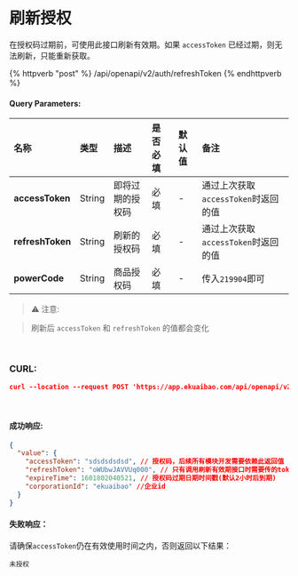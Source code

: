 # 刷新授权

在授权码过期前，可使用此接口刷新有效期。如果 `accessToken` 已经过期，则无法刷新，只能重新获取。

{% httpverb "post" %} /api/openapi/v2/auth/refreshToken {% endhttpverb %}

#### Query Parameters:

| 名称             | 类型   | 描述             | 是否必填 | 默认值 | 备注                                |
| :--------------- | :----- | :--------------- | :------- | :----- | :---------------------------------- |
| **accessToken**  | String | 即将过期的授权码 | 必填     | -      | 通过上次获取`accessToken`时返回的值 |
| **refreshToken** | String | 刷新的授权码     | 必填     | -      | 通过上次获取`accessToken`时返回的值 |
| **powerCode**    | String | 商品授权码       | 必填     | -      | 传入`219904`即可                    |

> ⚠️ 注意:

> 刷新后 `accessToken` 和 `refreshToken` 的值都会变化

<br/>

### CURL:

```json
curl --location --request POST 'https://app.ekuaibao.com/api/openapi/v2/auth/refreshToken?accessToken=uIEbwJeFbogA00&refreshToken=IBAbwJeFbogE00&powerCode=219904'
```

<br/>

#### 成功响应:

```json
{
  "value": {
    "accessToken": "sdsdsdsdsd", // 授权码，后续所有模块开发需要依赖此返回值
    "refreshToken": "oWUbwJAVVUq000", // 只有调用刷新有效期接口时需要传的token
    "expireTime": 1601802040521, // 授权码过期日期时间戳(默认2小时后到期)
    "corporationId": "ekuaibao" //企业id
  }
}
```

#### 失败响应：

请确保`accessToken`仍在有效使用时间之内，否则返回以下结果：

```text
未授权
```
